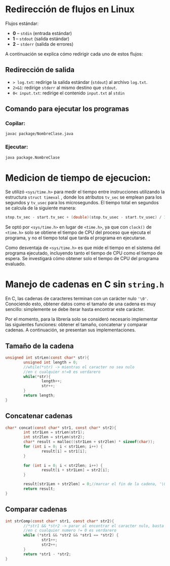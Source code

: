 # Redirección de flujos en Linux

Flujos estándar:

- **0** – `stdin` (entrada estándar)
- **1** – `stdout` (salida estándar)
- **2** – `stderr` (salida de errores)

A continuación se explica cómo redirigir cada uno de estos flujos:

## Redirección de salida

- `> log.txt`: redirige la salida estándar (`stdout`) al archivo `log.txt`.
- `2>&1`: redirige `stderr` al mismo destino que `stdout`.
- `0< input.txt`: redirige el contenido `input.txt` al `stdin`

## Comando para ejecutar los programas

### Copilar:
```bash
javac package/NombreClase.java
```
### Ejecutar:

```bash
java package.NombreClase
```

# Medicion de tiempo de ejecucion:

Se utilizó ```<sys/time.h>``` para medir el tiempo entre instrucciones utilizando la estructura ```struct timeval``` , donde los atributos ```tv_sec``` se emplean para los segundos y ```tv_usec``` para los microsegundos. El tiempo total en segundos se calcula de la siguiente manera:

```c
stop.tv_sec - start.tv_sec + (double)(stop.tv_usec - start.tv_usec) / 1000000
```
Se optó por ```<sys/time.h>``` en lugar de ```<time.h>```, ya que con ```clock()``` de ```<time.h>``` solo se obtiene el tiempo de CPU del proceso que ejecuta el programa, y no el tiempo total que tarda el programa en ejecutarse.

Como desventaja de ```<sys/time.h>``` es que mide el tiempo en el sistema del programa ejecutado, incluyendo tanto el tiempo de CPU como el tiempo de espera. Se investigará cómo obtener solo el tiempo de CPU del programa evaluado.

# Manejo de cadenas en C sin `string.h`

En C, las cadenas de caracteres terminan con un carácter nulo `'\0'`. Conociendo esto, obtener datos como el tamaño de una cadena es muy sencillo: simplemente se debe iterar hasta encontrar este carácter.

Por el momento, para la librería solo se consideró necesario implementar las siguientes funciones: obtener el tamaño, concatenar y comparar cadenas. A continuación, se presentan sus implementaciones.
 

## Tamaño de la cadena
```c
unsigned int strLen(const char* str){
        unsigned int length = 0;
        //while(*str) -> mientras el caracter no sea nulo
        //en c cualquier n!=0 es verdarero
        while(*str){
                length++;
                str++;
        }
        return length;
}
```
## Concatenar cadenas
```c
char* concat(const char* str1, const char* str2){
        int str1Len = strLen(str1);
        int str2len = strLen(str2);
        char* result = malloc((str1Len + str2len) * sizeof(char));
        for (int i = 0; i < str1Len; i++) {
                result[i] = str1[i];
        }
        
        for (int i = 0; i < str2len; i++) {
                result[i + str1Len] = str2[i];
        }

        result[str1Len + str2len] = 0;//marcar el fin de la cadena, '\0' = 0
        return result;
}
```

## Comparar cadenas
```c
int strComp(const char* str1, const char* str2){
        //*str1 && *str2 -> parar al encontrar el caracter nulo, basta con cualquiera de los dos
        //en c cualquier numero != 0 es verdarero
        while (*str1 && *str2 && *str1 == *str2) {
                str1++;
                str2++;
        }
        return *str1 - *str2;
}
```
